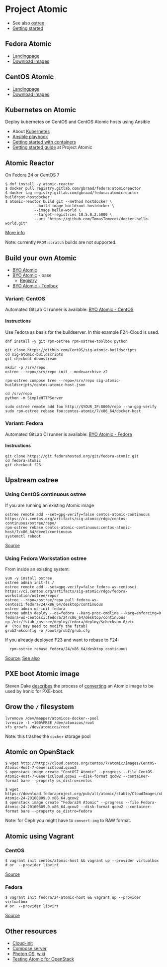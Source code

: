 Project Atomic
==============

  * See also [ostree](ostree.md)
  * [Getting started](http://www.projectatomic.io/download/)


Fedora Atomic
-------------

  * [Landingpage](https://getfedora.org/cloud/download/atomic.html)
  * [Download images](https://mirrors.kernel.org/fedora-alt/atomic/stable/Cloud-Images/x86_64/Images/)


CentOS Atomic
-------------

  * [Landingpage](https://wiki.centos.org/SpecialInterestGroup/Atomic/Download/)
  * [Download images](http://cloud.centos.org/centos/7/atomic/images/)


Kubernetes on Atomic
--------------------

Deploy kubernetes on CentOS and CentOS Atomic hosts using Ansible

  * About [Kubernetes](kubernetes/README.md)
  * [Ansible playbook](https://github.com/gbraad/ansible-playbook-kubernetes)
  * [Getting started with containers](https://access.redhat.com/documentation/en/red-hat-enterprise-linux-atomic-host/version-7/getting-started-with-containers/)
  * [Getting started guide](http://www.projectatomic.io/docs/gettingstarted/) at Project Atomic


Atomic Reactor
--------------

On Fedora 24 or CentOS 7
```
$ dnf install -y atomic-reactor
$ docker pull registry.gitlab.com/gbraad/fedora:atomicreactor
$ docker tag registry.gitlab.com/gbraad/fedora:atomicreactor buildroot-hostdocker
$ atomic-reactor build git --method hostdocker \
             --build-image buildroot-hostdocker \
             --image hello-world \
             --target-registries 10.5.0.2:5000 \
             --uri "https://github.com/TomasTomecek/docker-hello-world.git"
```

[More info](https://github.com/projectatomic/atomic-reactor)

Note: currently `FROM:scratch` builds are not supported.


Build your own Atomic
---------------------

  * [BYO Atomic](https://github.com/jasonbrooks/byo-atomic)
  * [BYO Atomic](https://gitlab.com/gbraad/byo-atomic) - base
    * [Registry](https://gitlab.com/gbraad/byo-atomic/container_registry)
  * [BYO Atomic - Toolbox](https://gitlab.com/gbraad/byo-atomic-toolbox)


### Variant: CentOS
Automated GitLab CI runner is available: [BYO Atomic - CentOS](https://gitlab.com/gbraad/byo-atomic-centos)


#### Instructions
Use Fedora as basis for the buildserver. In this example F24-Cloud is used.

```
dnf install -y git rpm-ostree rpm-ostree-toolbox python

git clone https://github.com/CentOS/sig-atomic-buildscripts
cd sig-atomic-buildscripts
git checkout downstream

mkdir -p /srv/repo
ostree --repo=/srv/repo init --mode=archive-z2

rpm-ostree compose tree --repo=/srv/repo sig-atomic-buildscripts/centos-atomic-host.json

cd /srv/repo
python -m SimpleHTTPServer
```

```
sudo ostree remote add foo http://$YOUR_IP:8000/repo --no-gpg-verify
sudo rpm-ostree rebase foo:centos-atomic/7/x86_64/docker-host
```


### Variant: Fedora
Automated GitLab CI runner is available: [BYO Atomic - Fedora](https://gitlab.com/gbraad/byo-atomic-fedora)


#### Instructions
```
git clone https://git.fedorahosted.org/git/fedora-atomic.git
cd fedora-atomic
git checkout f23
```


Upstream ostree
---------------

### Using CentOS continuous ostree

If you are running an existing Atomic image
```
ostree remote add --set=gpg-verify=false centos-atomic-continuous https://ci.centos.org/artifacts/sig-atomic/rdgo/centos-continuous/ostree/repo/
rpm-ostree rebase centos-atomic-continuous:centos-atomic-host/7/x86_64/devel/continuous
systemctl reboot
```

[Source](https://wiki.centos.org/SpecialInterestGroup/Atomic/Devel)


### Using Fedora Workstation ostree

From inside an existing system:
```
yum -y install ostree
ostree admin init-fs /
ostree remote add --set=gpg-verify=false fedora-ws-centosci https://ci.centos.org/artifacts/sig-atomic/rdgo/fedora-workstation/ostree/repo/
ostree --repo=/ostree/repo pull fedora-ws-centosci:fedora/24/x86_64/desktop/continuous
ostree admin os-init fedora
ostree admin deploy --os=fedora --karg-proc-cmdline --karg=enforcing=0 fedora-ws-centosci:fedora/24/x86_64/desktop/continuous
cp /etc/fstab /ostree/deploy/fedora/deploy/$checksum.0/etc
#  (You may need to modify the fstab)
grub2-mkconfig -o /boot/grub2/grub.cfg
```

If you already deployed F23 and want to rebase to F24:
```
  rpm-ostree rebase fedora/24/x86_64/desktop_continuous
```

[Source](https://ci.centos.org/job/atomic-fedora-ws/), [See also](https://fedoraproject.org/wiki/Changes/WorkstationOstree)


## PXE boot Atomic image

Steven Dake [describes](https://sdake.io/2014/12/09/isnt-it-atomic-on-openstack-ironic-dont-you-think/) the process of [converting](https://github.com/sdake/fedora-atomic-to-liveos-pxe) an Atomic image to be used by Ironic for PXE-boot.


## Grow the `/` filesystem
```
lvremove /dev/mapper/atomicos-docker--pool
lvresize -l +100%FREE /dev/atomicos/root
xfs_growfs /dev/atomicos/root
```

Note: this trashes the `docker` storage pool


Atomic on OpenStack
----------------

```
$ wget http://http://cloud.centos.org/centos/7/atomic/images/CentOS-Atomic-Host-7-GenericCloud.qcow2
$ openstack image create "CentOS7 Atomic" --progress --file CentOS-Atomic-Host-7-GenericCloud.qcow2 --disk-format qcow2 --container-format bare --property os_distro=centos
```

```
$ wget https://download.fedoraproject.org/pub/alt/atomic/stable/CloudImages/x86_64/images/Fedora-Atomic-24-20160809.0.x86_64.qcow2
$ openstack image create "Fedora24 Atomic" --progress --file Fedora-Atomic-24-20160809.0.x86_64.qcow2 --disk-format qcow2 --container-format bare --property os_distro=fedora
```

Note: for Ceph you might have to `convert-img` to RAW format.


Atomic using Vagrant
--------------------

### CentOS

```
$ vagrant init centos/atomic-host && vagrant up --provider virtualbox 
# or  --provider libvirt
```

[Source](https://atlas.hashicorp.com/centos/boxes/atomic-host)


### Fedora

```
$ vagrant init fedora/24-atomic-host && vagrant up --provider virtualbox
# or  --provider libvirt
```

[Source](https://atlas.hashicorp.com/fedora/boxes/24-atomic-host)


Other resources
---------------

  * [Cloud-init](cloudinit.md)
  * [Compose server](https://github.com/projectatomic/rpm-ostree/blob/master/docs/manual/compose-server.md)
  * [Photon OS](https://github.com/vmware/photon), [wiki](https://github.com/vmware/photon/wiki/Photon-RPM-OSTree:-Preface)
  * [Testing Atomic for OpenStack](https://gist.github.com/gbraad/36c572fe58aeee703c829c94d9dc8a95)
